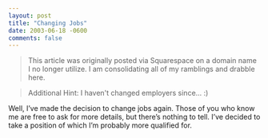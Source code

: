 ```yaml
---
layout: post
title: "Changing Jobs"
date: 2003-06-18 -0600
comments: false
---
```


> This article was originally posted via Squarespace on a domain name I no longer utilize.  I am consolidating all of my ramblings and drabble here.

> Additional Hint:  I haven't changed employers since... :)

Well, I’ve made the decision to change jobs again. Those of you who know me are free to ask for more details, but there’s nothing to tell. I’ve decided to take a position of which I’m probably more qualified for.